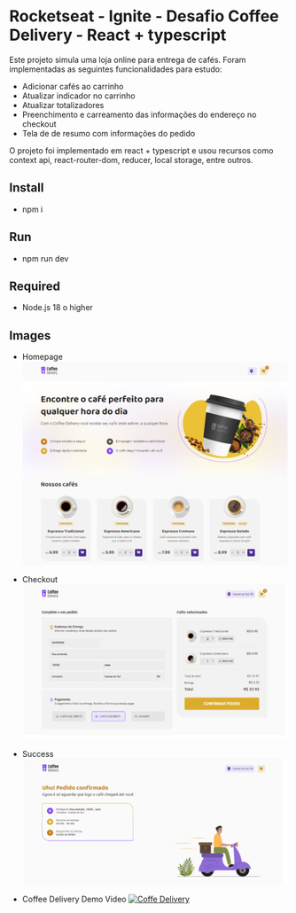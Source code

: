 # Rocketseat - Ignite - Desafio Coffee Delivery - React + typescript

Este projeto simula uma loja online para entrega de cafés.
Foram implementadas as seguintes funcionalidades para estudo: 
* Adicionar cafés ao carrinho
* Atualizar indicador no carrinho
* Atualizar totalizadores
* Preenchimento e carreamento das informações do endereço no checkout
* Tela de de resumo com informações do pedido

O projeto foi implementado em react + typescript e usou recursos como context api, react-router-dom, reducer, local storage, entre outros.


## Install
- npm i

## Run
- npm run dev

## Required
- Node.js 18 o higher 

## Images

- Homepage
![Homepage screen](https://raw.githubusercontent.com/felipebogo/desafio-02-coffee-delivery/main/src/assets/fotos/home.png)

- Checkout
![Checkout screen](https://raw.githubusercontent.com/felipebogo/desafio-02-coffee-delivery/main/src/assets/fotos/checkout.png)

- Success
![Success screen](https://raw.githubusercontent.com/felipebogo/desafio-02-coffee-delivery/main/src/assets/fotos/success.png)

- Coffee Delivery Demo Video
[![Coffe Delivery](https://i.ytimg.com/vi/0rXo9-UNEyg/maxresdefault.jpg)](https://www.youtube.com/watch?v=0rXo9-UNEyg "Coffee Delivery")
